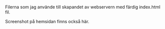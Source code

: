 Filerna som jag använde till skapandet av webservern med färdig index.html fil. 

Screenshot på hemsidan finns också här.